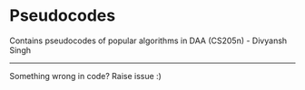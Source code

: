 # Pseudocodes

Contains pseudocodes of popular algorithms in DAA (CS205n) - Divyansh Singh

---

Something wrong in code? Raise issue :)
